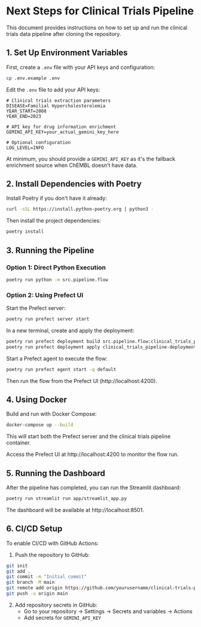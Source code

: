 # Next Steps for Clinical Trials Pipeline

This document provides instructions on how to set up and run the clinical trials data pipeline after cloning the repository.

## 1. Set Up Environment Variables

First, create a `.env` file with your API keys and configuration:

```bash
cp .env.example .env
```

Edit the `.env` file to add your API keys:

```
# Clinical trials extraction parameters
DISEASE=Familial Hypercholesterolemia
YEAR_START=2008
YEAR_END=2023

# API key for drug information enrichment 
GEMINI_API_KEY=your_actual_gemini_key_here

# Optional configuration
LOG_LEVEL=INFO
```

At minimum, you should provide a `GEMINI_API_KEY` as it's the fallback enrichment source when ChEMBL doesn't have data.

## 2. Install Dependencies with Poetry

Install Poetry if you don't have it already:

```bash
curl -sSL https://install.python-poetry.org | python3 -
```

Then install the project dependencies:

```bash
poetry install
```

## 3. Running the Pipeline

### Option 1: Direct Python Execution

```bash
poetry run python -m src.pipeline.flow
```

### Option 2: Using Prefect UI

Start the Prefect server:

```bash
poetry run prefect server start
```

In a new terminal, create and apply the deployment:

```bash
poetry run prefect deployment build src.pipeline.flow:clinical_trials_pipeline -n default -q default
poetry run prefect deployment apply clinical_trials_pipeline-deployment.yaml
```

Start a Prefect agent to execute the flow:

```bash
poetry run prefect agent start -q default
```

Then run the flow from the Prefect UI (http://localhost:4200).

## 4. Using Docker

Build and run with Docker Compose:

```bash
docker-compose up --build
```

This will start both the Prefect server and the clinical trials pipeline container.

Access the Prefect UI at http://localhost:4200 to monitor the flow run.

## 5. Running the Dashboard

After the pipeline has completed, you can run the Streamlit dashboard:

```bash
poetry run streamlit run app/streamlit_app.py
```

The dashboard will be available at http://localhost:8501.

## 6. CI/CD Setup

To enable CI/CD with GitHub Actions:

1. Push the repository to GitHub:

```bash
git init
git add .
git commit -m "Initial commit"
git branch -M main
git remote add origin https://github.com/yourusername/clinical-trials-pipeline.git
git push -u origin main
```

2. Add repository secrets in GitHub:
   - Go to your repository → Settings → Secrets and variables → Actions
   - Add secrets for `GEMINI_API_KEY`